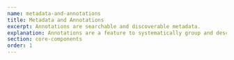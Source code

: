 ```yaml
---
name: metadata-and-annotations
title: Metadata and Annotations
excerpt: Annotations are searchable and discoverable metadata. 
explanation: Annotations are a feature to systematically group and describe things in Synapse. Add Annotations to Files, Folders and Projects to surface search terms across datasets, helping users to find and query data. 
section: core-components
order: 1
---
```

